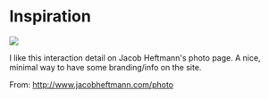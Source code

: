 # Inspiration

![](https://db-feed.s3.amazonaws.com/legacy/jh-4-1495923982999.gif)

I like this interaction detail on Jacob Heftmann's photo page. A nice, minimal way to have some branding/info on the site.

From: http://www.jacobheftmann.com/photo